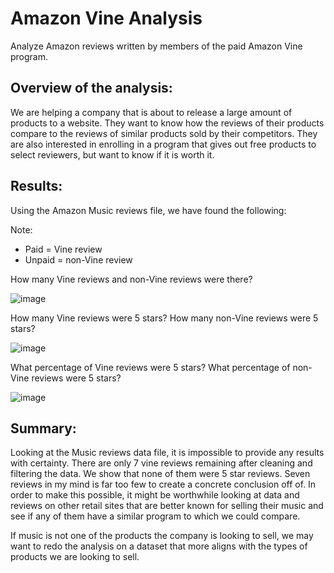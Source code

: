 # Amazon Vine Analysis
Analyze Amazon reviews written by members of the paid Amazon Vine program.

## Overview of the analysis: 
We are helping a company that is about to release a large amount of products to a website. They want to know how the reviews of their products compare to the reviews of similar products sold by their competitors. They are also interested in enrolling in a program that gives out free products to select reviewers, but want to know if it is worth it.

## Results: 
Using the Amazon Music reviews file, we have found the following:

Note:
- Paid = Vine review
- Unpaid = non-Vine review

How many Vine reviews and non-Vine reviews were there?

![image](https://user-images.githubusercontent.com/92613639/161379282-63cfb679-7df8-443a-b184-8c6f3b1c06ca.png)

How many Vine reviews were 5 stars? How many non-Vine reviews were 5 stars?

![image](https://user-images.githubusercontent.com/92613639/161379385-d148ac72-05c4-49f7-82e4-6131c97175ed.png)

What percentage of Vine reviews were 5 stars? What percentage of non-Vine reviews were 5 stars?

![image](https://user-images.githubusercontent.com/92613639/161379400-b27ee889-d16b-478a-b772-019063a8ad7b.png)

## Summary: 
Looking at the Music reviews data file, it is impossible to provide any results with certainty. There are only 7 vine reviews remaining after cleaning and filtering the data. We show that none of them were 5 star reviews. Seven reviews in my mind is far too few to create a concrete conclusion off of. In order to make this possible, it might be worthwhile looking at data and reviews on other retail sites that are better known for selling their music and see if any of them have a similar program to which we could compare.

If music is not one of the products the company is looking to sell, we may want to redo the analysis on a dataset that more aligns with the types of products we are looking to sell.
